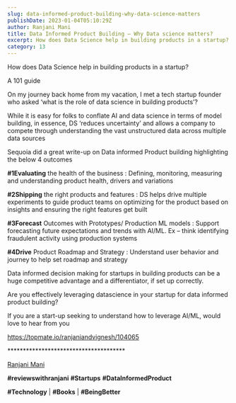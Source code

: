 ```yaml
---
slug: data-informed-product-building-why-data-science-matters
publishDate: 2023-01-04T05:10:29Z
author: Ranjani Mani
title: Data Informed Product Building – Why Data science matters? 
excerpt: How does Data Science help in building products in a startup? A 101 guide On my journey back home from my vacation, I met a tech startup founder who asked ‘what is the role of data science in building products’? While it is easy for folks to conflate AI and data science in terms of  ... 
category: 13
---
```


How does Data Science help in building products in a startup?

A 101 guide

On my journey back home from my vacation, I met a tech startup founder who asked ‘what is the role of data science in building products’?

While it is easy for folks to conflate AI and data science in terms of model building, in essence, DS ‘reduces uncertainty’ and allows a company to compete through understanding the vast unstructured data across multiple data sources

Sequoia did a great write-up on Data informed Product building highlighting the below 4 outcomes

**#1Evaluating** the health of the business : Defining, monitoring, measuring and understanding product health, drivers and variations

**#2Shipping** the right products and features : DS helps drive multiple experiments to guide product teams on optimizing for the product based on insights and ensuring the right features get built

**#3Forecast** Outcomes with Prototypes/ Production ML models : Support forecasting future expectations and trends with AI/ML. Ex – think identifying fraudulent activity using production systems

**#4Drive** Product Roadmap and Strategy : Understand user behavior and journey to help set roadmap and strategy

Data informed decision making for startups in building products can be a huge competitive advantage and a differentiator, if set up correctly.

Are you effectively leveraging datascience in your startup for data informed product building?

If you are a start-up seeking to understand how to leverage AI/ML, would love to hear from you

https://topmate.io/ranjaniandvignesh/104065

\*\*\*\*\*\*\*\*\*\*\*\*\*\*\*\*\*\*\*\*\*\*\*\*\*\*\*\*\*\*\*\*\*\*\*\*\*\*

[Ranjani Mani](https://www.linkedin.com/feed/#)

**#reviewswithranjani** **#Startups** **#DataInformedProduct**

**#Technology** | **#Books** | **#BeingBetter**